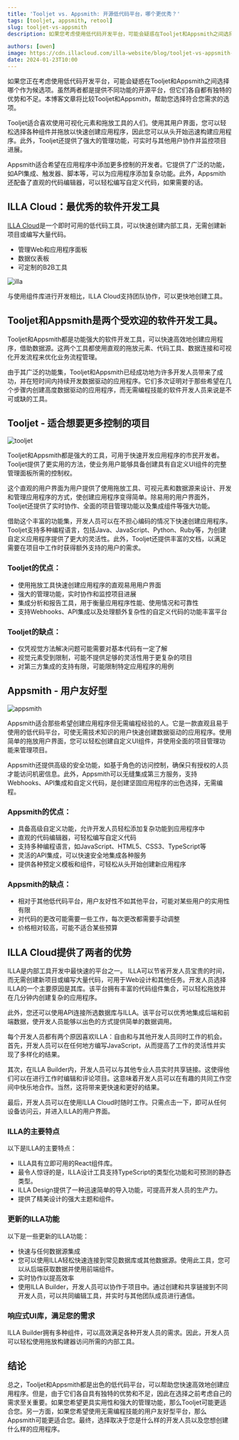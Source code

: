 ```yaml
---
title: 'Tooljet vs. Appsmith: 开源低代码平台，哪个更优秀？'
tags: [tooljet, appsmith, retool]
slug: tooljet-vs-appsmith
description: 如果您考虑使用低代码开发平台，可能会疑惑在Tooljet和Appsmith之间选择哪个作为候选项。虽然两者都是提供不同功能的开源平台，但它们各自都有独特的优势和不足。本博客文章将比较Tooljet和Appsmith，帮助您选择符合您需求的选项。

authors: [owen]
image: https://cdn.illacloud.com/illa-website/blog/tooljet-vs-appsmith-vs-retool/appsmith-tooljet.webp
date: 2024-01-23T10:00
---
```


如果您正在考虑使用低代码开发平台，可能会疑惑在Tooljet和Appsmith之间选择哪个作为候选项。虽然两者都是提供不同功能的开源平台，但它们各自都有独特的优势和不足。本博客文章将比较Tooljet和Appsmith，帮助您选择符合您需求的选项。

Tooljet适合喜欢使用可视化元素和拖放工具的人们。使用其用户界面，您可以轻松选择各种组件并拖放以快速创建应用程序，因此您可以从头开始迅速构建应用程序。此外，Tooljet还提供了强大的管理功能，可实时与其他用户协作并监控项目进展。

Appsmith适合希望在应用程序中添加更多控制的开发者。它提供了广泛的功能，如API集成、触发器、脚本等，可以为应用程序添加复杂功能。此外，Appsmith还配备了直观的代码编辑器，可以轻松编写自定义代码，如果需要的话。

## ILLA Cloud：最优秀的软件开发工具

[ILLA Cloud](https://illacloud.com/)是一个即时可用的低代码工具，可以快速创建内部工具，无需创建新项目或编写大量代码。

- 管理Web和应用程序面板
- 数据仪表板
- 可定制的B2B工具

![illa](https://cdn.illacloud.com/illa-website/blog/tooljet-vs-appsmith-vs-retool/illa.png)

与使用组件库进行开发相比，ILLA Cloud支持团队协作，可以更快地创建工具。

## Tooljet和Appsmith是两个受欢迎的软件开发工具。

Tooljet和Appsmith都是功能强大的软件开发工具，可以快速高效地创建应用程序，借助数据源。这两个工具都使用直观的拖放元素、代码工具、数据连接和可视化开发流程来优化业务流程管理。

由于其广泛的功能集，Tooljet和Appsmith已经成功地为许多开发人员带来了成功，并在短时间内持续开发数据驱动的应用程序。它们多次证明对于那些希望在几个步骤内创建高度数据驱动的应用程序，而无需编程技能的软件开发人员来说是不可或缺的工具。

## Tooljet - 适合想要更多控制的项目

![tooljet](https://cdn.illacloud.com/illa-website/blog/tooljet-vs-appsmith-vs-retool/tooljet.png)

Tooljet和Appsmith都是强大的工具，可用于快速开发应用程序的市民开发者。Tooljet提供了更实用的方法，使业务用户能够具备创建具有自定义UI组件的完整管理面板所需的控制权。

这个直观的用户界面为用户提供了使用拖放工具、可视元素和数据源来设计、开发和管理应用程序的方式，使创建应用程序变得简单。除易用的用户界面外，Tooljet还提供了实时协作、全面的项目管理功能以及集成组件等强大功能。

借助这个丰富的功能集，开发人员可以在不担心编码的情况下快速创建应用程序。Tooljet支持多种编程语言，包括Java、JavaScript、Python、Ruby等，为创建自定义应用程序提供了更大的灵活性。此外，Tooljet还提供丰富的文档，以满足需要在项目中工作时获得额外支持的用户的需求。

### Tooljet的优点：

- 使用拖放工具快速创建应用程序的直观易用用户界面
- 强大的管理功能，实时协作和监控项目进展
- 集成分析和报告工具，用于衡量应用程序性能、使用情况和可靠性
- 支持Webhooks、API集成以及处理额外复杂性的自定义代码的功能丰富平台

### Tooljet的缺点：

- 仅凭视觉方法解决问题可能需要对基本代码有一定了解
- 视觉元素受到限制，可能不提供足够的灵活性用于更复杂的项目
- 对第三方集成的支持有限，可能限制特定应用程序的用例

## Appsmith - 用户友好型

![appsmith](https://cdn.illacloud.com/illa-website/blog/tooljet-vs-appsmith-vs-retool/appsmith.png)

Appsmith适合那些希望创建应用程序但无需编程经验的人。它是一款直观且易于使用的低代码平台，可使无需技术知识的用户快速创建数据驱动的应用程序。使用简单的拖放用户界面，您可以轻松创建自定义UI组件，并使用全面的项目管理功能来管理项目。

Appsmith还提供高级的安全功能，如基于角色的访问控制，确保只有授权的人员才能访问机密信息。此外，Appsmith可以无缝集成第三方服务，支持Webhooks、API集成和自定义代码，是创建坚固应用程序的出色选择，无需编程。

### Appsmith的优点：

- 具备高级自定义功能，允许开发人员轻松添加复杂功能到应用程序中
- 直观的代码编辑器，可轻松编写自定义代码
- 支持多种编程语言，如JavaScript、HTML5、CSS3、TypeScript等
- 灵活的API集成，可以快速安全地集成各种服务
- 提供各种预定义模板和组件，可轻松从头开始创建新应用程序

### Appsmith的缺点：

- 相对于其他低代码平台，用户友好性不如其他平台，可能对某些用户的实用性有限
- 对代码的更改可能需要一些工作，每次更改都需要手动调整
- 价格相对较高，可能不适合某些预算

## ILLA Cloud提供了两者的优势

ILLA是内部工具开发中最快速的平台之一。 ILLA可以节省开发人员宝贵的时间，而无需创建新项目或编写大量代码，可用于Web设计和其他任务。开发人员选择ILLA的一个主要原因是其库。该平台拥有丰富的代码组件集合，可以轻松拖放并在几分钟内创建复杂的应用程序。

此外，您还可以使用API连接所选数据库与ILLA。该平台可以优秀地集成后端和前端数据，使开发人员能够以出色的方式提供简单的数据调用。

每个开发人员都有两个原因喜欢ILLA：自由和与其他开发人员同时工作的机会。首先，开发人员可以在任何地方编写JavaScript，从而提高了工作的灵活性并实现了多样化的结果。

其次，在ILLA Builder内，开发人员可以与其他专业人员实时共享链接。这使得他们可以在进行工作时编辑和评论项目。这意味着开发人员可以在有趣的共同工作空间中快乐地合作。当然，这将带来更快速和更好的结果。

最后，开发人员可以在使用ILLA Cloud时随时工作。只需点击一下，即可从任何设备访问云，并进入ILLA的用户界面。

### ILLA的主要特点

以下是ILLA的主要特点：
- ILLA具有立即可用的React组件库。
- 最令人惊讶的是，ILLA设计工具支持TypeScript的类型化功能和可预测的静态类型。
- ILLA Design提供了一种迅速简单的导入功能，可提高开发人员的生产力。
- 提供了精美设计的强大主题和组件。

### 更新的ILLA功能

以下是一些更新的ILLA功能：
- 快速与任何数据源集成
- 您可以使用ILLA轻松快速连接到常见数据库或其他数据源。使用此工具，您可以从后端获取数据并使用前端组件。
- 实时协作以提高效率
- 使用ILLA Builder，开发人员可以协作于项目中。通过创建和共享链接到不同开发人员，可以共同编辑工具，并实时与其他团队成员进行通信。

### 响应式UI库，满足您的需求

ILLA Builder拥有多种组件，可以高效满足各种开发人员的需求。因此，开发人员可以轻松使用拖放构建器访问所需的内部工具。

## 结论

总之，Tooljet和Appsmith都是出色的低代码平台，可以帮助您快速高效地创建应用程序。但是，由于它们各自具有独特的优势和不足，因此在选择之前考虑自己的需求至关重要。如果您希望更具实用性和强大的管理功能，那么Tooljet可能更适合您。另一方面，如果您希望使用无需编程技能的用户友好型平台，那么Appsmith可能更适合您。最终，选择取决于您是什么样的开发人员以及您想创建什么样的应用程序。

